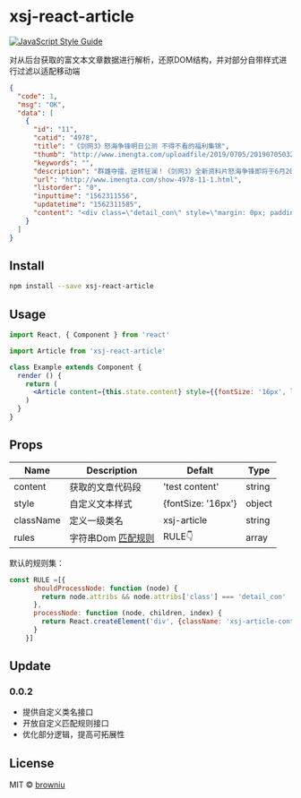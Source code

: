 # xsj-react-article

> 

[![JavaScript Style Guide](https://img.shields.io/badge/code_style-standard-brightgreen.svg)](https://standardjs.com)

对从后台获取的富文本文章数据进行解析，还原DOM结构，并对部分自带样式进行过滤以适配移动端

```json
{
  "code": 1,
  "msg": "OK",
  "data": [
    {
      "id": "11",
      "catid": "4978",
      "title": "《剑网3》怒海争锋明日公测 不得不看的福利集锦",
      "thumb": "http://www.imengta.com/uploadfile/2019/0705/20190705032625680.jpg",
      "keywords": "",
      "description": "群雄夺擂，逆转狂澜！《剑网3》全新资料片怒海争锋即将于6月20日正式公测！全新地图鲲鹏岛满载9段剧情动画；12位全新NPC登上江湖舞台；海岛",
      "url": "http://www.imengta.com/show-4978-11-1.html",
      "listorder": "0",
      "inputtime": "1562311556",
      "updatetime": "1562311585",
      "content": "<div class=\"detail_con\" style=\"margin: 0px; padding: 0.05208rem 0px 0.18229rem; overflow: hidden; width: 656.25px; line-height: 0.13542rem; color: rgb(85, 85, 85); font-size: 10.2088px; 鹤梦套江湖套限时免图谱，附赠80-20外装折扣券明日开启；积分兑换代金券；充消五档奖励回馈，奇趣坐骑高跷搞怪来袭，3倍积分7天限时回馈；回归账号领点卡等七大福利回馈广大侠士。剑网3》全新资料片&ldquo;怒海争锋&rdquo;将于明日正式公测，诚邀侠士前往，共同书写东海新篇章！</p>\r\n<p style=\"text-indent: 2em;\">《剑网3》官方网站 jx3.xoyo.com</p>\r\n<div>&nbsp;</div>\r\n</div>\r\n<p>&nbsp;</p>\r\n..."
    }
  ]
}
```



## Install

```bash
npm install --save xsj-react-article
```

## Usage

```jsx
import React, { Component } from 'react'

import Article from 'xsj-react-article'

class Example extends Component {
  render () {
    return (
      <Article content={this.state.content} style={{fontSize: '16px', lineHeight: '24px'}} />
    )
  }
}
```
## Props

| Name    | Description      | Defalt    | Type   |
| ------- | ---------------- | --------- | ------ |
| content | 获取的文章代码段 | 'test content' | string |
| style   | 自定义文本样式   | {fontSize: '16px'} | object |
| className | 定义一级类名 | xsj-article | string |
| rules | 字符串Dom [匹配规则](https://github.com/mikenikles/html-to-react) | RULE👇 | array |

默认的规则集：

```jsx
const RULE =[{
      shouldProcessNode: function (node) {
        return node.attribs && node.attribs['class'] === 'detail_con'
      },
      processNode: function (node, children, index) {
        return React.createElement('div', {className: 'xsj-article-content', key: index}, children)
      }
    }]
```

## Update

### 0.0.2

* 提供自定义类名接口
* 开放自定义匹配规则接口
* 优化部分逻辑，提高可拓展性

## License

MIT © [browniu](https://github.com/browniu)
